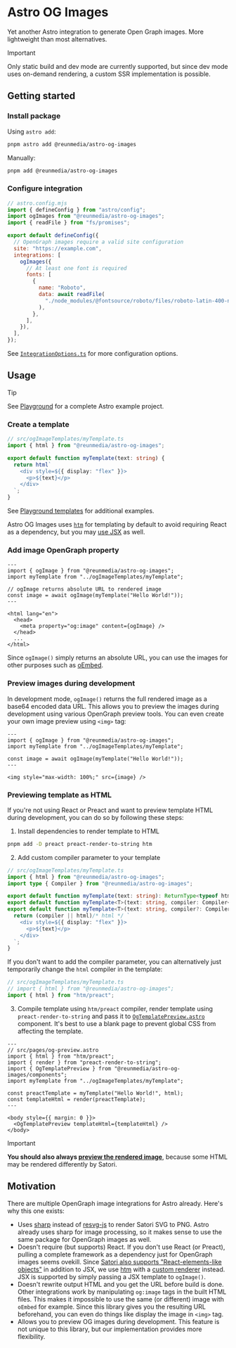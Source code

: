 # Astro OG Images

Yet another Astro integration to generate Open Graph images. More lightweight
than most alternatives.

> [!IMPORTANT]
>
> Only static build and dev mode are currently supported, but since dev mode
> uses on-demand rendering, a custom SSR implementation is possible.

## Getting started

### Install package

Using `astro add`:

```sh
pnpm astro add @reunmedia/astro-og-images
```

Manually:

```sh
pnpm add @reunmedia/astro-og-images
```

### Configure integration

```mjs
// astro.config.mjs
import { defineConfig } from "astro/config";
import ogImages from "@reunmedia/astro-og-images";
import { readFile } from "fs/promises";

export default defineConfig({
  // OpenGraph images require a valid site configuration
  site: "https://example.com",
  integrations: [
    ogImages({
      // At least one font is required
      fonts: [
        {
          name: "Roboto",
          data: await readFile(
            "./node_modules/@fontsource/roboto/files/roboto-latin-400-normal.woff",
          ),
        },
      ],
    }),
  ],
});
```

See [`IntegrationOptions.ts`](./src/IntegrationOptions.ts) for more
configuration options.

## Usage

> [!TIP]
>
> See [Playground](./playground) for a complete Astro example project.

### Create a template

```ts
// src/ogImageTemplates/myTemplate.ts
import { html } from "@reunmedia/astro-og-images";

export default function myTemplate(text: string) {
  return html`
    <div style=${{ display: "flex" }}>
      <p>${text}</p>
    </div>
  `;
}
```

See [Playground templates](./playground/src/ogImageTemplates) for additional
examples.

Astro OG Images uses [`htm`](https://github.com/developit/htm) for templating by
default to avoid requiring React as a dependency, but you may [use
JSX](https://github.com/vercel/satori?tab=readme-ov-file#jsx) as well.

### Add image OpenGraph property

```astro
---
import { ogImage } from "@reunmedia/astro-og-images";
import myTemplate from "../ogImageTemplates/myTemplate";

// ogImage returns absolute URL to rendered image
const image = await ogImage(myTemplate("Hello World!"));
---

<html lang="en">
  <head>
    <meta property="og:image" content={ogImage} />
  </head>
  ...
</html>
```

Since `ogImage()` simply returns an absolute URL, you can use the images for
other purposes such as [oEmbed](https://oembed.com/).

### Preview images during development

In development mode, `ogImage()` returns the full rendered image as a base64
encoded data URL. This allows you to preview the images during development using
various OpenGraph preview tools. You can even create your own image preview
using `<img>` tag:

```astro
---
import { ogImage } from "@reunmedia/astro-og-images";
import myTemplate from "../ogImageTemplates/myTemplate";

const image = await ogImage(myTemplate("Hello World!"));
---

<img style="max-width: 100%;" src={image} />
```

### Previewing template as HTML

If you're not using React or Preact and want to preview template HTML during
development, you can do so by following these steps:

1. Install dependencies to render template to HTML

```sh
pnpm add -D preact preact-render-to-string htm
```

2. Add custom compiler parameter to your template

```ts
// src/ogImageTemplates/myTemplate.ts
import { html } from "@reunmedia/astro-og-images";
import type { Compiler } from "@reunmedia/astro-og-images";

export default function myTemplate(text: string): ReturnType<typeof html>;
export default function myTemplate<T>(text: string, compiler: Compiler<T>): T;
export default function myTemplate<T>(text: string, compiler?: Compiler<T>) {
  return (compiler || html)/* html */ `
    <div style=${{ display: "flex" }}>
      <p>${text}</p>
    </div>
  `;
}
```

If you don't want to add the compiler parameter, you can alternatively just
temporarily change the `html` compiler in the template:

```ts
// src/ogImageTemplates/myTemplate.ts
// import { html } from "@reunmedia/astro-og-images";
import { html } from "htm/preact";
```

3. Compile template using `htm/preact` compiler, render template using
   `preact-render-to-string` and pass it to
   [`OgTemplatePreview.astro`](./src/components/OgTemplatePreview.astro)
   component. It's best to use a blank page to prevent global CSS from affecting
   the template.

```astro
---
// src/pages/og-preview.astro
import { html } from "htm/preact";
import { render } from "preact-render-to-string";
import { OgTemplatePreview } from "@reunmedia/astro-og-images/components";
import myTemplate from "../ogImageTemplates/myTemplate";

const preactTemplate = myTemplate("Hello World!", html);
const templateHtml = render(preactTemplate);
---

<body style={{ margin: 0 }}>
  <OgTemplatePreview templateHtml={templateHtml} />
</body>
```

> [!IMPORTANT]
>
> **You should also always [preview the rendered
> image](#preview-images-during-development)**, because some HTML may be
> rendered differently by Satori.

## Motivation

There are multiple OpenGraph image integrations for Astro already. Here's why
this one exists:

- Uses [sharp](https://github.com/lovell/sharp) instead of
  [resvg-js](https://github.com/thx/resvg-js) to render Satori SVG to PNG. Astro
  already uses sharp for image processing, so it makes sense to use the same
  package for OpenGraph images as well.
- Doesn't require (but supports) React. If you don't use React (or Preact),
  pulling a complete framework as a dependency just for OpenGraph images seems
  ovekill. Since [Satori also supports
  "React-elements-like objects"](https://github.com/vercel/satori?tab=readme-ov-file#use-without-jsx)
  in addition to JSX, we use [htm](https://github.com/developit/htm) with a
  [custom renderer](src/html.ts) instead. JSX is supported by simply passing a
  JSX template to `ogImage()`.
- Doesn't rewrite output HTML and you get the URL before build is done. Other
  integrations work by manipulating `og:image` tags in the built HTML files.
  This makes it impossible to use the same (or different) image with `oEmbed`
  for example. Since this library gives you the resulting URL beforehand, you
  can even do things like display the image in `<img>` tag.
- Allows you to preview OG images during development. This feature is not unique
  to this library, but our implementation provides more flexibility.
